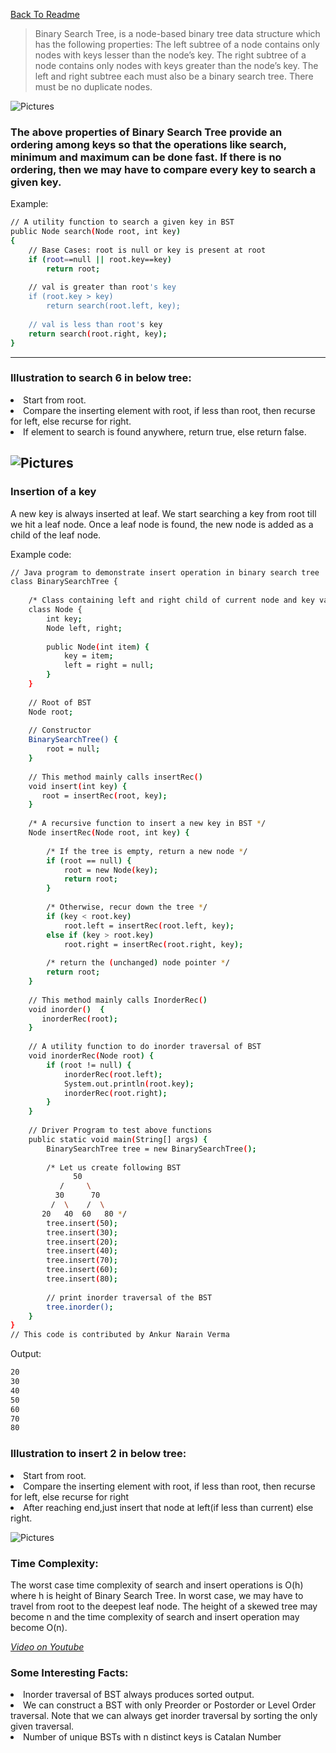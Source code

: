 [Back To Readme](https://github.com/pinokioo/2600Final/readme.md)

> Binary Search Tree, is a node-based binary tree data structure which has the following properties:
The left subtree of a node contains only nodes with keys lesser than the node’s key.
The right subtree of a node contains only nodes with keys greater than the node’s key.
The left and right subtree each must also be a binary search tree.
There must be no duplicate nodes.

![Pictures](https://cdncontribute.geeksforgeeks.org/wp-content/uploads/BSTSearch.png)

### The above properties of Binary Search Tree provide an ordering among keys so that the operations like search, minimum and maximum can be done fast. If there is no ordering, then we may have to compare every key to search a given key.

Example:
```sh
// A utility function to search a given key in BST 
public Node search(Node root, int key) 
{ 
    // Base Cases: root is null or key is present at root 
    if (root==null || root.key==key) 
        return root; 
  
    // val is greater than root's key 
    if (root.key > key) 
        return search(root.left, key); 
  
    // val is less than root's key 
    return search(root.right, key); 
} 
```
--------------------- 

### Illustration to search 6 in below tree:
<li>Start from root.</li>
<li>Compare the inserting element with root, if less than root, then recurse for left, else recurse for right.</li>
<li>If element to search is found anywhere, return true, else return false.</li>

![Pictures](https://contribute.geeksforgeeks.org/wp-content/uploads/BSTSearch.png)
--------------------- 
### Insertion of a key
A new key is always inserted at leaf. We start searching a key from root till we hit a leaf node. Once a leaf node is found, the new node is added as a child of the leaf node.

Example code:
```sh
// Java program to demonstrate insert operation in binary search tree 
class BinarySearchTree { 
  
    /* Class containing left and right child of current node and key value*/
    class Node { 
        int key; 
        Node left, right; 
  
        public Node(int item) { 
            key = item; 
            left = right = null; 
        } 
    } 
  
    // Root of BST 
    Node root; 
  
    // Constructor 
    BinarySearchTree() {  
        root = null;  
    } 
  
    // This method mainly calls insertRec() 
    void insert(int key) { 
       root = insertRec(root, key); 
    } 
      
    /* A recursive function to insert a new key in BST */
    Node insertRec(Node root, int key) { 
  
        /* If the tree is empty, return a new node */
        if (root == null) { 
            root = new Node(key); 
            return root; 
        } 
  
        /* Otherwise, recur down the tree */
        if (key < root.key) 
            root.left = insertRec(root.left, key); 
        else if (key > root.key) 
            root.right = insertRec(root.right, key); 
  
        /* return the (unchanged) node pointer */
        return root; 
    } 
  
    // This method mainly calls InorderRec() 
    void inorder()  { 
       inorderRec(root); 
    } 
  
    // A utility function to do inorder traversal of BST 
    void inorderRec(Node root) { 
        if (root != null) { 
            inorderRec(root.left); 
            System.out.println(root.key); 
            inorderRec(root.right); 
        } 
    } 
  
    // Driver Program to test above functions 
    public static void main(String[] args) { 
        BinarySearchTree tree = new BinarySearchTree(); 
  
        /* Let us create following BST 
              50 
           /     \ 
          30      70 
         /  \    /  \ 
       20   40  60   80 */
        tree.insert(50); 
        tree.insert(30); 
        tree.insert(20); 
        tree.insert(40); 
        tree.insert(70); 
        tree.insert(60); 
        tree.insert(80); 
  
        // print inorder traversal of the BST 
        tree.inorder(); 
    } 
} 
// This code is contributed by Ankur Narain Verma 
```

Output:
```sh
20
30
40
50
60
70
80
```

### Illustration to insert 2 in below tree:
<li>Start from root.</li>
<li>Compare the inserting element with root, if less than root, then recurse for left, else recurse for right</li>
<li>After reaching end,just insert that node at left(if less than current) else right.</li>

![Pictures](https://contribute.geeksforgeeks.org/wp-content/uploads/BSTSearch.png)

### Time Complexity:
The worst case time complexity of search and insert operations is O(h) where h is height of Binary Search Tree. In worst case, we may have to travel from root to the deepest leaf node. The height of a skewed tree may become n and the time complexity of search and insert operation may become O(n).

[ *Video on Youtube* ](https://www.youtube.com/watch?v=qYo8BVxtoH4)

### Some Interesting Facts:
<li>Inorder traversal of BST always produces sorted output.</li>
<li>We can construct a BST with only Preorder or Postorder or Level Order traversal. Note that we can always get inorder traversal by sorting the only given traversal.</li>
<li>Number of unique BSTs with n distinct keys is Catalan Number</li>
